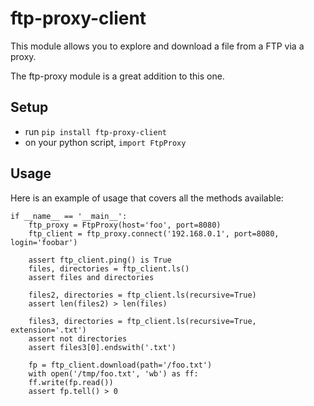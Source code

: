 # ftp-proxy-client
This module allows you to explore and download a file from a FTP via a proxy.

The ftp-proxy module is a great addition to this one.

## Setup
- run ``pip install ftp-proxy-client``
- on your python script, ``import FtpProxy``

## Usage
Here is an example of usage that covers all the methods available:

	if __name__ == '__main__':
	    ftp_proxy = FtpProxy(host='foo', port=8080)
	    ftp_client = ftp_proxy.connect('192.168.0.1', port=8080, login='foobar')

	    assert ftp_client.ping() is True
	    files, directories = ftp_client.ls()
	    assert files and directories

	    files2, directories = ftp_client.ls(recursive=True)
	    assert len(files2) > len(files)

	    files3, directories = ftp_client.ls(recursive=True, extension='.txt')
	    assert not directories
	    assert files3[0].endswith('.txt')

	    fp = ftp_client.download(path='/foo.txt')
	    with open('/tmp/foo.txt', 'wb') as ff:
		ff.write(fp.read())
	    assert fp.tell() > 0

